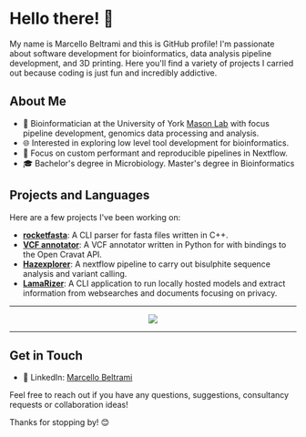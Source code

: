 # Hello there! 👋

My name is Marcello Beltrami and this is GitHub profile! I'm passionate about software development for bioinformatics, data analysis pipeline development, and 3D printing. Here you'll find a variety of projects I carried out because coding is just fun and incredibly addictive.

## About Me

- 🧬 Bioinformatician at the University of York [Mason Lab](https://asmasonomics.github.io/group/) with focus pipeline development, genomics data processing and analysis. 
- 🌐 Interested in exploring low level tool development for bioinformatics.
- 🔭 Focus on custom performant and reproducible pipelines in Nextflow.  
- 🎓 Bachelor's degree in Microbiology. Master's degree in Bioinformatics

## Projects and Languages

Here are a few projects I've been working on:

- **[rocketfasta](https://github.com/marcellobeltrami/rocketfasta )**: A CLI parser for fasta files written in C++.
- **[VCF annotator](https://github.com/marcellobeltrami/VCF_annotator)**: A VCF annotator written in Python for with bindings to the Open Cravat API.
- **[Hazexplorer](https://github.com/marcellobeltrami/Hazexplorer)**: A nextflow pipeline to carry out bisulphite sequence analysis and variant calling.
- **[LamaRizer](https://github.com/marcellobeltrami/LamaRizer)**: A CLI application to run locally hosted models and extract information from websearches and documents focusing on privacy.  

----

<p align="center">
    <img src="https://skillicons.dev/icons?i=bash,py,r,rust,cpp,nextflow,docker,git,tensorflow,md,mysql,pytorch,vscode" />
</p>

----

## Get in Touch

- 💼 LinkedIn: [Marcello Beltrami](https://uk.linkedin.com/in/marcellobeltrami)

Feel free to reach out if you have any questions, suggestions, consultancy requests or collaboration ideas!

Thanks for stopping by! 😊
